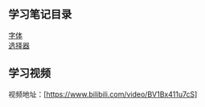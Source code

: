 ## 学习笔记目录
[字体](./day01/font.html)
<br>
[选择器](./day01/selector.html)

## 学习视频
视频地址：[https://www.bilibili.com/video/BV1Bx411u7cS]
